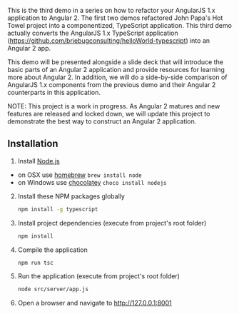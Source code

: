 This is the third demo in a series on how to refactor your AngularJS 1.x application to Angular 2. The first two demos refactored John Papa's Hot Towel project into a componentized, TypeScript application. This third demo actually converts the AngularJS 1.x TypeScript application (https://github.com/briebugconsulting/helloWorld-typescript) into an Angular 2 app.

This demo will be presented alongside a slide deck that will introduce the basic parts of an Angular 2 application and provide resources for learning more about Angular 2. In addition, we will do a side-by-side comparison of AngularJS 1.x components from the previous demo and their Angular 2 counterparts in this application.

NOTE:
This project is a work in progress. As Angular 2 matures and new features are released and locked down, we will update this project to demonstrate the best way to construct an Angular 2 application.

## Installation

1. Install [Node.js](http://nodejs.org)
 - on OSX use [homebrew](http://brew.sh) `brew install node`
 - on Windows use [chocolatey](https://chocolatey.org/) `choco install nodejs`

2. Install these NPM packages globally

    ```bash
    npm install -g typescript
    ```

3. Install project dependencies (execute from project's root folder)

    ```bash
    npm install
    ```

4. Compile the application

	```bash
	npm run tsc
	```

5. Run the application (execute from project's root folder)

    ```bash
    node src/server/app.js
    ```

6. Open a browser and navigate to http://127.0.0.1:8001
